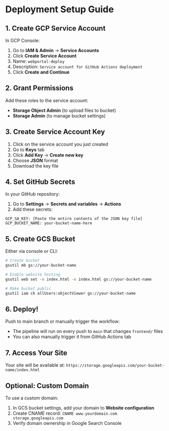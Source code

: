 # Deployment Setup Guide

## 1. Create GCP Service Account

In GCP Console:

1. Go to **IAM & Admin** → **Service Accounts**
2. Click **Create Service Account**
3. Name: `webportal-deploy`
4. Description: `Service account for GitHub Actions deployment`
5. Click **Create and Continue**

## 2. Grant Permissions

Add these roles to the service account:
- **Storage Object Admin** (to upload files to bucket)
- **Storage Admin** (to manage bucket settings)

## 3. Create Service Account Key

1. Click on the service account you just created
2. Go to **Keys** tab
3. Click **Add Key** → **Create new key**
4. Choose **JSON** format
5. Download the key file

## 4. Set GitHub Secrets

In your GitHub repository:

1. Go to **Settings** → **Secrets and variables** → **Actions**
2. Add these secrets:

```
GCP_SA_KEY: [Paste the entire contents of the JSON key file]
GCP_BUCKET_NAME: your-bucket-name-here
```

## 5. Create GCS Bucket

Either via console or CLI:

```bash
# Create bucket
gsutil mb gs://your-bucket-name

# Enable website hosting
gsutil web set -m index.html -e index.html gs://your-bucket-name

# Make bucket public
gsutil iam ch allUsers:objectViewer gs://your-bucket-name
```

## 6. Deploy!

Push to main branch or manually trigger the workflow:
- The pipeline will run on every push to `main` that changes `frontend/` files
- You can also manually trigger it from GitHub Actions tab

## 7. Access Your Site

Your site will be available at:
`https://storage.googleapis.com/your-bucket-name/index.html`

## Optional: Custom Domain

To use a custom domain:
1. In GCS bucket settings, add your domain to **Website configuration**
2. Create CNAME record: `CNAME www.yourdomain.com storage.googleapis.com`
3. Verify domain ownership in Google Search Console